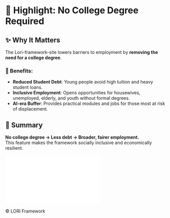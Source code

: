 # 🌱 Highlight: No College Degree Required

## ✨ Why It Matters
The Lori-framework-site lowers barriers to employment by **removing the need for a college degree**.  

### 📌 Benefits:
- **Reduced Student Debt**: Young people avoid high tuition and heavy student loans.  
- **Inclusive Employment**: Opens opportunities for housewives, unemployed, elderly, and youth without formal degrees.  
- **AI-era Buffer**: Provides practical modules and jobs for those most at risk of displacement.  

## 🔎 Summary
**No college degree → Less debt → Broader, fairer employment.**  
This feature makes the framework socially inclusive and economically resilient.


![Highlight Graphic](Hightlight_Graphic.pdf)


© LORI Framework
